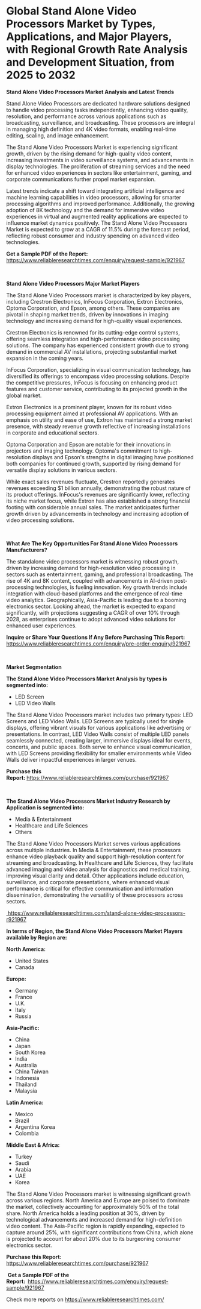 <p><h1>Global Stand Alone Video Processors Market by Types, Applications, and Major Players, with Regional Growth Rate Analysis and Development Situation, from 2025 to 2032</h1></p><p><strong>Stand Alone Video Processors Market Analysis and Latest Trends</strong></p>
<p><p>Stand Alone Video Processors are dedicated hardware solutions designed to handle video processing tasks independently, enhancing video quality, resolution, and performance across various applications such as broadcasting, surveillance, and broadcasting. These processors are integral in managing high definition and 4K video formats, enabling real-time editing, scaling, and image enhancement.</p><p>The Stand Alone Video Processors Market is experiencing significant growth, driven by the rising demand for high-quality video content, increasing investments in video surveillance systems, and advancements in display technologies. The proliferation of streaming services and the need for enhanced video experiences in sectors like entertainment, gaming, and corporate communications further propel market expansion.</p><p>Latest trends indicate a shift toward integrating artificial intelligence and machine learning capabilities in video processors, allowing for smarter processing algorithms and improved performance. Additionally, the growing adoption of 8K technology and the demand for immersive video experiences in virtual and augmented reality applications are expected to influence market dynamics positively. The Stand Alone Video Processors Market is expected to grow at a CAGR of 11.5% during the forecast period, reflecting robust consumer and industry spending on advanced video technologies.</p></p>
<p><strong>Get a Sample PDF of the Report:&nbsp;</strong> <a href="https://www.reliableresearchtimes.com/enquiry/request-sample/921967?utm_campaign=2956&utm_medium=2&utm_source=Github&utm_content=ia&utm_term=07032025&utm_id=stand-alone-video-processors">https://www.reliableresearchtimes.com/enquiry/request-sample/921967</a></p>
<p>&nbsp;</p>
<p><strong>Stand Alone Video Processors Major Market Players</strong></p>
<p><p>The Stand Alone Video Processors market is characterized by key players, including Crestron Electronics, InFocus Corporation, Extron Electronics, Optoma Corporation, and Epson, among others. These companies are pivotal in shaping market trends, driven by innovations in imaging technology and increasing demand for high-quality visual experiences.</p><p>Crestron Electronics is renowned for its cutting-edge control systems, offering seamless integration and high-performance video processing solutions. The company has experienced consistent growth due to strong demand in commercial AV installations, projecting substantial market expansion in the coming years.</p><p>InFocus Corporation, specializing in visual communication technology, has diversified its offerings to encompass video processing solutions. Despite the competitive pressures, InFocus is focusing on enhancing product features and customer service, contributing to its projected growth in the global market.</p><p>Extron Electronics is a prominent player, known for its robust video processing equipment aimed at professional AV applications. With an emphasis on utility and ease of use, Extron has maintained a strong market presence, with steady revenue growth reflective of increasing installations in corporate and educational sectors.</p><p>Optoma Corporation and Epson are notable for their innovations in projectors and imaging technology. Optoma's commitment to high-resolution displays and Epson's strengths in digital imaging have positioned both companies for continued growth, supported by rising demand for versatile display solutions in various sectors.</p><p>While exact sales revenues fluctuate, Crestron reportedly generates revenues exceeding $1 billion annually, demonstrating the robust nature of its product offerings. InFocus's revenues are significantly lower, reflecting its niche market focus, while Extron has also established a strong financial footing with considerable annual sales. The market anticipates further growth driven by advancements in technology and increasing adoption of video processing solutions.</p></p>
<p>&nbsp;</p>
<p><strong>What Are The Key Opportunities For Stand Alone Video Processors Manufacturers?</strong></p>
<p><p>The standalone video processors market is witnessing robust growth, driven by increasing demand for high-resolution video processing in sectors such as entertainment, gaming, and professional broadcasting. The rise of 4K and 8K content, coupled with advancements in AI-driven post-processing technologies, is fueling innovation. Key growth trends include integration with cloud-based platforms and the emergence of real-time video analytics. Geographically, Asia-Pacific is leading due to a booming electronics sector. Looking ahead, the market is expected to expand significantly, with projections suggesting a CAGR of over 10% through 2028, as enterprises continue to adopt advanced video solutions for enhanced user experiences.</p></p>
<p><strong>Inquire or Share Your Questions If Any Before Purchasing This Report:</strong> <a href="https://www.reliableresearchtimes.com/enquiry/pre-order-enquiry/921967?utm_campaign=2956&utm_medium=2&utm_source=Github&utm_content=ia&utm_term=07032025&utm_id=stand-alone-video-processors">https://www.reliableresearchtimes.com/enquiry/pre-order-enquiry/921967</a></p>
<p>&nbsp;</p>
<p><strong>Market Segmentation</strong></p>
<p><strong>The Stand Alone Video Processors Market Analysis by types is segmented into:</strong></p>
<p><ul><li>LED Screen</li><li>LED Video Walls</li></ul></p>
<p><p>The Stand Alone Video Processors market includes two primary types: LED Screens and LED Video Walls. LED Screens are typically used for single displays, offering vibrant visuals for various applications like advertising or presentations. In contrast, LED Video Walls consist of multiple LED panels seamlessly connected, creating larger, immersive displays ideal for events, concerts, and public spaces. Both serve to enhance visual communication, with LED Screens providing flexibility for smaller environments while Video Walls deliver impactful experiences in larger venues.</p></p>
<p><strong>Purchase this Report:&nbsp;</strong><a href="https://www.reliableresearchtimes.com/purchase/921967?utm_campaign=2956&utm_medium=2&utm_source=Github&utm_content=ia&utm_term=07032025&utm_id=stand-alone-video-processors">https://www.reliableresearchtimes.com/purchase/921967</a></p>
<p>&nbsp;</p>
<p><strong>The Stand Alone Video Processors Market Industry Research by Application is segmented into:</strong></p>
<p><ul><li>Media & Entertainment</li><li>Healthcare and Life Sciences</li><li>Others</li></ul></p>
<p><p>The Stand Alone Video Processors Market serves various applications across multiple industries. In Media & Entertainment, these processors enhance video playback quality and support high-resolution content for streaming and broadcasting. In Healthcare and Life Sciences, they facilitate advanced imaging and video analysis for diagnostics and medical training, improving visual clarity and detail. Other applications include education, surveillance, and corporate presentations, where enhanced visual performance is critical for effective communication and information dissemination, demonstrating the versatility of these processors across sectors.</p></p>
<p><a href="https://www.reliableresearchtimes.com/stand-alone-video-processors-r921967?utm_campaign=2956&utm_medium=2&utm_source=Github&utm_content=ia&utm_term=07032025&utm_id=stand-alone-video-processors">&nbsp;https://www.reliableresearchtimes.com/stand-alone-video-processors-r921967</a></p>
<p><strong>In terms of Region, the Stand Alone Video Processors Market Players available by Region are:</strong></p>
<p>
    <p> <strong> North America: </strong>
        <ul>
            <li>United States</li>
            <li>Canada</li>
        </ul>
        </p> 
    <p> <strong> Europe: </strong>
        <ul>
            <li>Germany</li>
            <li>France</li>
            <li>U.K.</li>
            <li>Italy</li>
            <li>Russia</li>
        </ul>
        </p> 
    <p> <strong> Asia-Pacific: </strong>
        <ul>
            <li>China</li>
            <li>Japan</li>
            <li>South Korea</li>
            <li>India</li>
            <li>Australia</li>
            <li>China Taiwan</li>
            <li>Indonesia</li>
            <li>Thailand</li>
            <li>Malaysia</li>
        </ul>
        </p> 
    <p> <strong> Latin America: </strong>
        <ul>
            <li>Mexico</li>
            <li>Brazil</li>
            <li>Argentina Korea</li>
            <li>Colombia</li>
        </ul>
        </p> 
    <p> <strong> Middle East & Africa: </strong>
        <ul>
            <li>Turkey</li>
            <li>Saudi</li>
            <li>Arabia</li>
            <li>UAE</li>
            <li>Korea</li>
        </ul>
    </p>
    </p>
<p><p>The Stand Alone Video Processors market is witnessing significant growth across various regions. North America and Europe are poised to dominate the market, collectively accounting for approximately 50% of the total share. North America holds a leading position at 30%, driven by technological advancements and increased demand for high-definition video content. The Asia-Pacific region is rapidly expanding, expected to capture around 25%, with significant contributions from China, which alone is projected to account for about 20% due to its burgeoning consumer electronics sector.</p></p>
<p><strong>Purchase this Report: </strong><a href="https://www.reliableresearchtimes.com/purchase/921967?utm_campaign=2956&utm_medium=2&utm_source=Github&utm_content=ia&utm_term=07032025&utm_id=stand-alone-video-processors">https://www.reliableresearchtimes.com/purchase/921967</a></p>
<p>&nbsp;<strong>Get a Sample PDF of the Report:&nbsp;&nbsp;</strong><a href="https://www.reliableresearchtimes.com/enquiry/request-sample/921967?utm_campaign=2956&utm_medium=2&utm_source=Github&utm_content=ia&utm_term=07032025&utm_id=stand-alone-video-processors">https://www.reliableresearchtimes.com/enquiry/request-sample/921967</a></p>
<p><strong></strong></p>
<p>Check more reports on <a href="https://www.reliableresearchtimes.com/?utm_campaign=2956&utm_medium=2&utm_source=Github&utm_content=ia&utm_term=07032025&utm_id=stand-alone-video-processors">https://www.reliableresearchtimes.com/</a></p>